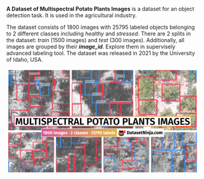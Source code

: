 **A Dataset of Multispectral Potato Plants Images** is a dataset for an object detection task. It is used in the agricultural industry. 

The dataset consists of 1800 images with 25795 labeled objects belonging to 2 different classes including *healthy* and *stressed*. There are 2 splits in the dataset: *train* (1500 images) and *test* (300 images). Additionally, all images are grouped by their ***image_id***. Explore them in supervisely advanced labeling tool. The dataset was released in 2021 by the University of Idaho, USA.

<img src="https://github.com/dataset-ninja/multispectral-potato-plants-images/raw/main/visualizations/poster.png">
